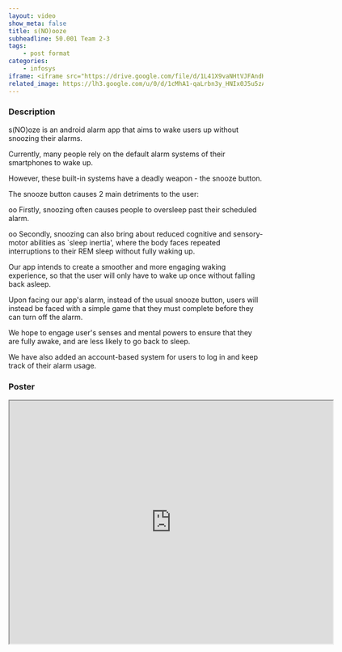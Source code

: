 ```yaml
---
layout: video
show_meta: false
title: s(NO)ooze
subheadline: 50.001 Team 2-3
tags:
    - post format
categories:
    - infosys
iframe: <iframe src="https://drive.google.com/file/d/1L41X9vaNHtVJFAndHEK1nIbgBxwsbKEl/preview" width="320" height="240"></iframe>
related_image: https://lh3.google.com/u/0/d/1cMhA1-qaLrbn3y_HNIx0J5u5zA9oUDDg=w300-h300-p-k-nu-iv1
---
```


### Description

s(NO)oze is an android alarm app that aims to wake users up without snoozing their alarms.

Currently, many people rely on the default alarm systems of their smartphones to wake up.

However, these built-in systems have a deadly weapon - the snooze button.

The snooze button causes 2 main detriments to the user:

oo    Firstly, snoozing often causes people to oversleep past their scheduled alarm.

oo    Secondly, snoozing can also bring about reduced cognitive and sensory-motor abilities as `sleep inertia', where  the body faces repeated interruptions to their REM sleep without fully waking up.

Our app intends to create a smoother and more engaging waking experience, so that the user will only have to wake up once without falling back asleep.

Upon facing our app's alarm, instead of the usual snooze button, users will instead be faced with a simple game that they must complete before they can turn off the alarm.

We hope to engage user's senses and mental powers to ensure that they are fully awake, and are less likely to go back to sleep.

We have also added an account-based system for users to log in and keep track of their alarm usage.

### Poster

<iframe src="https://drive.google.com/file/d/1cMhA1-qaLrbn3y_HNIx0J5u5zA9oUDDg/preview" width="640" height="480"></iframe>
